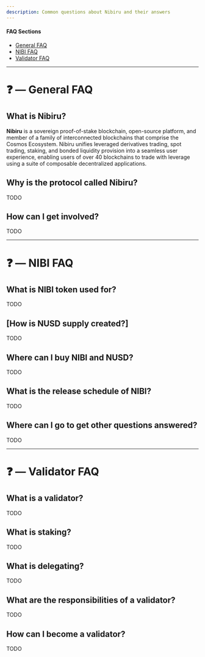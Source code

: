 ```yaml
---
description: Common questions about Nibiru and their answers
---
```

<!-- omit in toc -->

#### FAQ Sections
- [General FAQ](#--general-faq)
- [NIBI FAQ](#--nibi-faq)
- [Validator FAQ](#--validator-faq)

---

# ❓ — General FAQ

## What is Nibiru?
**Nibiru** is a sovereign proof-of-stake blockchain, open-source platform, and member of a family of interconnected blockchains that comprise the Cosmos Ecosystem. Nibiru unifies leveraged derivatives trading, spot trading, staking, and bonded liquidity provision into a seamless user experience, enabling users of over 40 blockchains to trade with leverage using a suite of composable decentralized applications.

## Why is the protocol called Nibiru?

TODO

## How can I get involved?

TODO


<!-- ## Where can I find Nibiru's roadmap?

TODO -->


---

# ❓ — NIBI FAQ

## What is NIBI token used for?

TODO

## [How is NUSD supply created?] 

TODO

## Where can I buy NIBI and NUSD?

TODO

## What is the release schedule of NIBI?

TODO

## Where can I go to get other questions answered?

TODO

---

# ❓ — Validator FAQ

## What is a validator?

TODO

## What is staking?

TODO

## What is delegating?

TODO

## What are the responsibilities of a validator?

TODO

## How can I become a validator?

TODO
